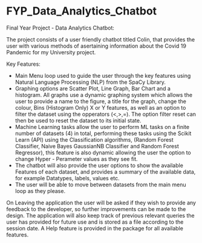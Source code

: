 # FYP_Data_Analytics_Chatbot
Final Year Project - Data Analytics Chatbot:

The project consists of a user friendly chatbot titled Colin, that provides the user with various methods of asertaining information about the 
Covid 19 Pandemic for my University project.

Key Features:
- Main Menu loop used to guide the user through the key features using Natural Language Processing (NLP) from the SpaCy Library.
- Graphing options are Scatter Plot, Line Graph, Bar Chart and a histogram. All graphs use a dynamic graphing system which allows the user
  to provide a name to the figure, a title for the graph, change the colour, Bins (Histogram Only) X or Y features, as well as an option to filter   the dataset using the opperators (<,>,=). The option filter reset can then be used to reset the dataset to its initial state. 
- Machine Learning tasks allow the user to perform ML tasks on a finite number of datasets (4) in total, performing these tasks using the
  Scikit Learn (API) using the Classification algorithms,
  (Random Forest Classifier, Naive Bayes GaussianNB Classifier and Random Forest Regressor), this feature is also dynamic allowing the user the     option to change Hyper - Perameter values as they see fit.
- The chatbot will also provide the user options to show the available Features of each dataset, and provides a summary of the available data,
  for example Datatypes, labels, values etc.
- The user will be able to move between datasets from the main menu loop as they please.

On Leaving the application the user will be asked if they wish to provide any feedback to the developer, 
so further improvements can be made to the design.
The application will also keep track of previous relevant queries the user has provided for future use and is stored as a file according to the session date. A Help feature is provided in the package for all available features.

